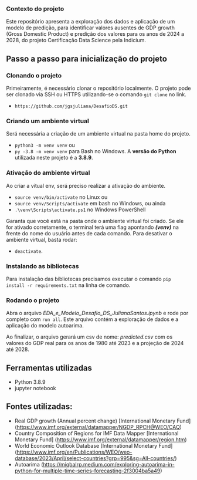 ### Contexto do projeto

Este repositório apresenta a exploração dos dados e aplicação de um modelo de predição, para identificar valores ausentes de GDP growth (Gross Domestic Product) e predição dos valores para os anos de 2024 a 2028, do projeto Certificação Data Science pela Indicium. 

## Passo a passo para inicialização do projeto

### Clonando o projeto
Primeiramente, é necessário clonar o repositório localmente. O projeto pode ser clonado via SSH ou HTTPS utilizando-se o comando `git clone` no link.
- `https://github.com/jgsjuliana/DesafioDS.git`

### Criando um ambiente virtual
Será necessária a criação de um ambiente virtual na pasta home do projeto.
- `python3 -m venv venv` ou
- `py -3.8 -m venv venv` para Bash no Windows.
A **versão do Python** utilizada neste projeto é a **3.8.9**.

### Ativação do ambiente virtual
Ao criar a vitual env, será preciso realizar a ativação do ambiente.
- `source venv/bin/activate` no Linux ou
- `source venv/Scripts/activate` em bash no Windows, ou ainda
- `.\venv\Scripts\activate.ps1` no Windows PowerShell

Garanta que você está na pasta onde o ambiente virtual foi criado. Se ele for ativado corretamente, o terminal terá uma flag apontando ***(venv)*** na frente do nome do usuário antes de cada comando. Para desativar o ambiente virtual, basta rodar: 

- `deactivate`.

### Instalando as bibliotecas

Para instalação das bibliotecas precisamos executar o comando `pip install -r requirements.txt` na linha de comando.

### Rodando o projeto

Abra o arquivo *EDA_e_Modelo_Desafio_DS_JulianaSantos.ipynb* e rode por completo com `run all`. Este arquivo contém a exploração de dados e a aplicação do modelo autoarima.

Ao finalizar, o arquivo gerará um csv de nome: *predicted.csv* com os valores do GDP real para os anos de 1980 até 2023 e a projeção de 2024 até 2028.

## Ferramentas utilizadas
- Python 3.8.9
- jupyter notebook

## Fontes utilizadas:
- Real GDP growth (Annual percent change) [International Monetary Fund] (https://www.imf.org/external/datamapper/NGDP_RPCH@WEO/CAQ)
- Country Composition of Regions for IMF Data Mapper [International Monetary Fund] (https://www.imf.org/external/datamapper/region.htm)
- World Economic Outlook Database [International Monetary Fund] (https://www.imf.org/en/Publications/WEO/weo-database/2023/April/select-countries?grp=995&sg=All-countries/)
- Autoarima (https://miqbalrp.medium.com/exploring-autoarima-in-python-for-multiple-time-series-forecasting-2f3004ba5a49)